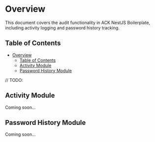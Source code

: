 # Overview

This document covers the audit functionality in ACK NestJS Boilerplate, including activity logging and password history tracking.

## Table of Contents
- [Overview](#overview)
  - [Table of Contents](#table-of-contents)
  - [Activity Module](#activity-module)
  - [Password History Module](#password-history-module)

// TODO: 
## Activity Module

Coming soon...

## Password History Module

Coming soon...
